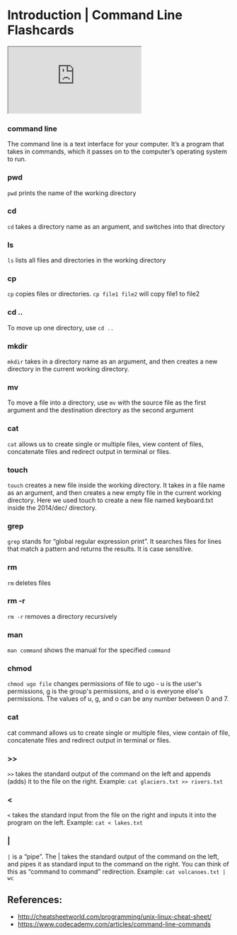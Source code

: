 # Introduction | Command Line Flashcards

<iframe src="https://embed.flashcards.io/?url=https://flashcards.github.io/command_line/introduction.html"></iframe>

### command line

The command line is a text interface for your computer. It’s a program that takes in commands, which it passes on to the computer’s operating system to run.

### pwd

`pwd` prints the name of the working directory

### cd

`cd` takes a directory name as an argument, and switches into that directory

### ls

`ls` lists all files and directories in the working directory

### cp

`cp` copies files or directories. `cp file1 file2` will copy file1 to file2

### cd ..

To move up one directory, use `cd ..`

### mkdir

`mkdir` takes in a directory name as an argument, and then creates a new directory in the current working directory.

### mv

To move a file into a directory, use `mv` with the source file as the first argument and the destination directory as the second argument

### cat

`cat` allows us to create single or multiple files, view content of files, concatenate files and redirect output in terminal or files.

### touch

`touch` creates a new file inside the working directory. It takes in a file name as an argument, and then creates a new empty file in the current working directory. Here we used touch to create a new file named keyboard.txt inside the 2014/dec/ directory.

### grep

`grep` stands for “global regular expression print”. It searches files for lines that match a pattern and returns the results. It is case sensitive.

### rm

`rm` deletes files

### rm -r

`rm -r` removes a directory recursively

### man

`man command` shows the manual for the specified `command`

### chmod

`chmod ugo file` changes permissions of file to ugo - u is the user's permissions, g is the group's permissions, and o is everyone else's permissions. The values of u, g, and o can be any number between 0 and 7.

### cat

cat command allows us to create single or multiple files, view contain of file, concatenate files and redirect output in terminal or files.

### >>

`>>` takes the standard output of the command on the left and appends (adds) it to the file on the right. Example: `cat glaciers.txt >> rivers.txt`

### **<**

`<` takes the standard input from the file on the right and inputs it into the program on the left. Example: `cat < lakes.txt`

### |

`|` is a “pipe”. The | takes the standard output of the command on the left, and pipes it as standard input to the command on the right. You can think of this as “command to command” redirection. Example: `cat volcanoes.txt | wc`


## References:
- http://cheatsheetworld.com/programming/unix-linux-cheat-sheet/
- https://www.codecademy.com/articles/command-line-commands
